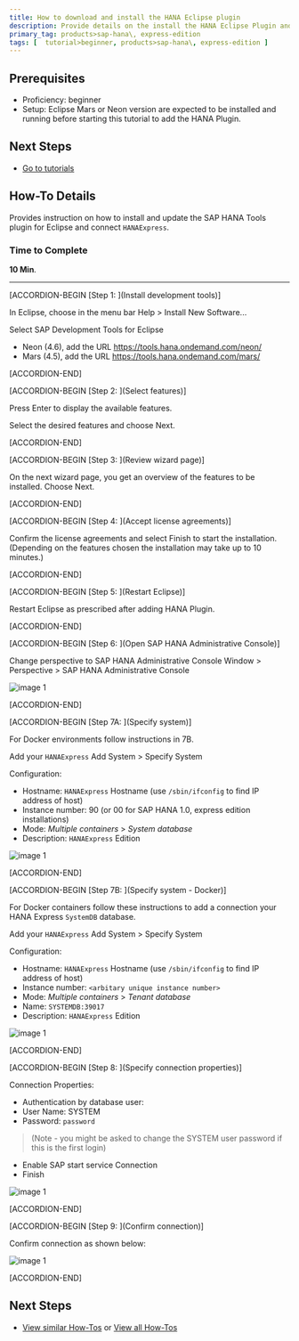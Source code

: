 ```yaml
---
title: How to download and install the HANA Eclipse plugin
description: Provide details on the install the HANA Eclipse Plugin and setup for using Eclipse to connect to HANAExpress.
primary_tag: products>sap-hana\, express-edition
tags: [  tutorial>beginner, products>sap-hana\, express-edition ]
---
```

## Prerequisites  
- Proficiency: beginner
- Setup: Eclipse Mars or Neon version are expected to be installed and running before starting this tutorial to add the HANA Plugin.

## Next Steps
- [Go to tutorials](http://www.sap.com/developer/tutorials.html)

## How-To Details
Provides instruction on how to install and update the SAP HANA Tools plugin for Eclipse and connect `HANAExpress`.

### Time to Complete
**10 Min**.

---

[ACCORDION-BEGIN [Step 1: ](Install development tools)]

In Eclipse, choose in the menu bar Help > Install New Software...

Select SAP Development Tools for Eclipse

- Neon (4.6), add the URL https://tools.hana.ondemand.com/neon/
- Mars (4.5), add the URL https://tools.hana.ondemand.com/mars/


[ACCORDION-END]

[ACCORDION-BEGIN [Step 2: ](Select features)]

Press Enter to display the available features.

Select the desired features and choose Next.


[ACCORDION-END]

[ACCORDION-BEGIN [Step 3: ](Review wizard page)]

On the next wizard page, you get an overview of the features to be installed. Choose Next.


[ACCORDION-END]

[ACCORDION-BEGIN [Step 4: ](Accept license agreements)]

Confirm the license agreements and select Finish to start the installation. (Depending on the features chosen the installation may take up to 10 minutes.)


[ACCORDION-END]

[ACCORDION-BEGIN [Step 5: ](Restart Eclipse)]

Restart Eclipse as prescribed after adding HANA Plugin.


[ACCORDION-END]

[ACCORDION-BEGIN [Step 6: ](Open SAP HANA Administrative Console)]

Change perspective to SAP HANA Administrative Console Window > Perspective > SAP HANA Administrative Console

![image 1](four.png)


[ACCORDION-END]

[ACCORDION-BEGIN [Step 7A: ](Specify system)]

For Docker environments follow instructions in 7B.

Add your `HANAExpress` Add System > Specify System

Configuration:

- Hostname: `HANAExpress` Hostname (use `/sbin/ifconfig` to find IP address of host)
- Instance number: 90 (or 00 for SAP HANA 1.0, express edition installations)
- Mode: _Multiple containers_ > _System database_
- Description: `HANAExpress` Edition

![image 1](new_system.png)

[ACCORDION-END]

[ACCORDION-BEGIN [Step 7B: ](Specify system - Docker)]

For Docker containers follow these instructions to add a connection your HANA Express `SystemDB` database.

Add your `HANAExpress` Add System > Specify System

Configuration:

- Hostname: `HANAExpress` Hostname (use `/sbin/ifconfig` to find IP address of host)
- Instance number: `<arbitary unique instance number>`
- Mode: _Multiple containers_ > _Tenant database_
- Name: `SYSTEMDB:39017`
- Description: `HANAExpress` Edition

![image 1](new_system_docker.png)

[ACCORDION-END]

[ACCORDION-BEGIN [Step 8: ](Specify connection properties)]

Connection Properties:

- Authentication by database user:
- User Name: SYSTEM
- Password: `password`

>(Note - you might be asked to change the SYSTEM user password if this is the first login)

- Enable SAP start service Connection
- Finish

![image 1](two.png)


[ACCORDION-END]

[ACCORDION-BEGIN [Step 9: ](Confirm connection)]

Confirm connection as shown below:

![image 1](three.png)


[ACCORDION-END]


## Next Steps
- [View similar How-Tos](http://www.sap.com/developer/tutorials.html) or [View all How-Tos](http://www.sap.com/developer/tutorials.html)
